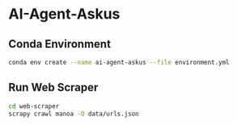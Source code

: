 # AI-Agent-Askus

## Conda Environment
```bash
conda env create --name ai-agent-askus --file environment.yml
```

## Run Web Scraper
```bash
cd web-scraper
scrapy crawl manoa -O data/urls.json
```
